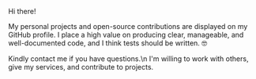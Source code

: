 Hi there! 

My personal projects and open-source contributions are displayed on my GitHub profile. 
I place a high value on producing clear, manageable, and well-documented code, and I think tests should be written. 🤓

Kindly contact me if you have questions.\n
I'm willing to work with others, give my services, and contribute to projects.
